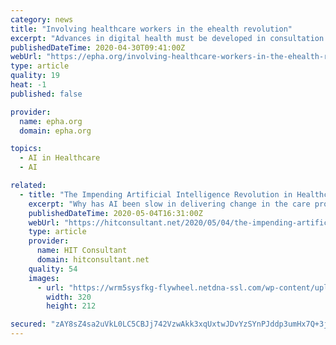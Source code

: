 ```yaml
---
category: news
title: "Involving healthcare workers in the ehealth revolution"
excerpt: "Advances in digital health must be developed in consultation with health workers, if the benefits are to be felt by everyone"
publishedDateTime: 2020-04-30T09:41:00Z
webUrl: "https://epha.org/involving-healthcare-workers-in-the-ehealth-revolution/"
type: article
quality: 19
heat: -1
published: false

provider:
  name: epha.org
  domain: epha.org

topics:
  - AI in Healthcare
  - AI

related:
  - title: "The Impending Artificial Intelligence Revolution in Healthcare"
    excerpt: "Why has AI been slow in delivering change in the care processes of healthcare? With a wealth of new AI algorithms and computing power"
    publishedDateTime: 2020-05-04T16:31:00Z
    webUrl: "https://hitconsultant.net/2020/05/04/the-impending-artificial-intelligence-revolution-in-healthcare/"
    type: article
    provider:
      name: HIT Consultant
      domain: hitconsultant.net
    quality: 54
    images:
      - url: "https://wrm5sysfkg-flywheel.netdna-ssl.com/wp-content/uploads/2020/02/Harjinder-Pic.jpeg"
        width: 320
        height: 212

secured: "zAY8sZ4sa2uVkL0LC5CBJj742VzwAkk3xqUxtwJDvYzSYnPJddp3umHx7Q+3jfM0/r9wtsOk/eaY8SCzPFeV6sZUqKVHGBuJGJuHqqceyhHUqtcXYnAsJcEerJ2IIsRs1b75IUL2udp3PywakGYY8KEM3pPnGpLG/sJW6f/ByF7hnF506MrfX5833Op3nng20KmS2z+iVgpVi2cPgLN624MTbt5Du5m08/n8uEoR2ND8n5B58uepiGZIePDFF06qgukGDm0AXzmnO3RgpCruNOFRm1jm05qj0buqhJ4GyRwnTn78LlzqP0vfnHgRH5f0CUDU4nsdasPlamke79jKKQi8eekNQhmDAYAiEJwKpJGL4rqHEX7mjH9KvgtKi9+Y8G12/Mo1DgfmMI+2SZ+lGiC7RoZ4FbHdZ9FMUNkukY+OOFGm5x5chNbioHY3ncqWKg6Hb9ae5f2zXEPOvXhpf72+fG0JeP8e45mM2iXCqyc=;sOpJFehcPU88/Q/mBOq7iQ=="
---
```


